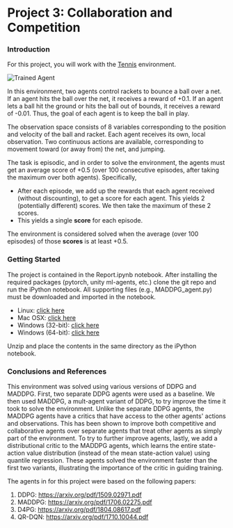 [//]: # (Image References)

[image1]: https://user-images.githubusercontent.com/10624937/42135623-e770e354-7d12-11e8-998d-29fc74429ca2.gif "Trained Agent"
[image2]: https://user-images.githubusercontent.com/10624937/42135622-e55fb586-7d12-11e8-8a54-3c31da15a90a.gif "Soccer"


# Project 3: Collaboration and Competition

### Introduction

For this project, you will work with the [Tennis](https://github.com/Unity-Technologies/ml-agents/blob/master/docs/Learning-Environment-Examples.md#tennis) environment.

![Trained Agent][image1]

In this environment, two agents control rackets to bounce a ball over a net. If an agent hits the ball over the net, it receives a reward of +0.1.  If an agent lets a ball hit the ground or hits the ball out of bounds, it receives a reward of -0.01.  Thus, the goal of each agent is to keep the ball in play.

The observation space consists of 8 variables corresponding to the position and velocity of the ball and racket. Each agent receives its own, local observation.  Two continuous actions are available, corresponding to movement toward (or away from) the net, and jumping. 

The task is episodic, and in order to solve the environment, the agents must get an average score of +0.5 (over 100 consecutive episodes, after taking the maximum over both agents). Specifically,

- After each episode, we add up the rewards that each agent received (without discounting), to get a score for each agent. This yields 2 (potentially different) scores. We then take the maximum of these 2 scores.
- This yields a single **score** for each episode.

The environment is considered solved when the average (over 100 episodes) of those **scores** is at least +0.5.

### Getting Started

The project is contained in the Report.ipynb notebook. After installing the required packages (pytorch, unity ml-agents, etc.) clone the git repo and run the iPython notebook. All supporting files (e.g., MADDPG_agent.py) must be downloaded and imported in the notebook.

- Linux: [click here](https://s3-us-west-1.amazonaws.com/udacity-drlnd/P3/Tennis/Tennis_Linux.zip)
- Mac OSX: [click here](https://s3-us-west-1.amazonaws.com/udacity-drlnd/P3/Tennis/Tennis.app.zip)
- Windows (32-bit): [click here](https://s3-us-west-1.amazonaws.com/udacity-drlnd/P3/Tennis/Tennis_Windows_x86.zip)
- Windows (64-bit): [click here](https://s3-us-west-1.amazonaws.com/udacity-drlnd/P3/Tennis/Tennis_Windows_x86_64.zip)

Unzip and place the contents in the same directory as the iPython notebook.

### Conclusions and References

This environment was solved using various versions of DDPG and MADDPG. First, two separate DDPG agents were used as a baseline. We then used MADDPG, a mult-agent variant of DDPG, to try improve the time it took to solve the environment. Unlike the separate DDPG agents, the MADDPG agents have a critics that have access to the other agents' actions and observations. This has been shown to improve both competitive and collaborative agents over separate agents that treat other agents as simply part of the environment. To try to further improve agents, lastly, we add a distributional critic to the MADDPG agents, which learns the entire state-action value distribution (instead of the mean state-action value) using quantile regression. These agents solved the environment faster than the first two variants, illustrating the importance of the critic in guiding training.

The agents in for this project were based on the following papers:
1. DDPG: https://arxiv.org/pdf/1509.02971.pdf
2. MADDPG: https://arxiv.org/pdf/1706.02275.pdf
3. D4PG: https://arxiv.org/pdf/1804.08617.pdf
4. QR-DQN: https://arxiv.org/pdf/1710.10044.pdf
